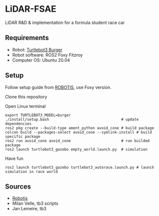 # LiDAR-FSAE
LiDAR R&amp;D &amp; implementation for a formula student race car

## Requirements

- Robot: [Turtlebot3 Burger](https://emanual.robotis.com/docs/en/platform/turtlebot3/features/)
- Robot software: ROS2 Foxy Fitzroy
- Computer OS: Ubuntu 20.04

## Setup

Follow setup guide from [ROBOTIS](https://emanual.robotis.com/docs/en/platform/turtlebot3/quick-start/), use Foxy version.

Clone this repository

Open Linux terminal
    
    export TURTLEBOT3_MODEL=burger
    ./install/setup.bash                                 # update dependencies
    ros2 pkg create --build-type ament_python avoid_cone # build package
    colcon build --packages-select avoid_cone --symlink-install # build specific package
    ros2 run avoid_cone avoid_cone                       # run builded package
    ros2 launch turtlebot3_gazebo empty_world.launch.py  # simulation 
  
Have fun

    ros2 launch turtlebot3_gazebo turtlebot3_autorace.launch.py # launch simulation in race world
    

## Sources 

- [Robotis](https://emanual.robotis.com/docs/en/platform/turtlebot3/quick-start/)
- Milan Velle, tb3 scripts
- Jan Lemeire, tb3
  
  
  
